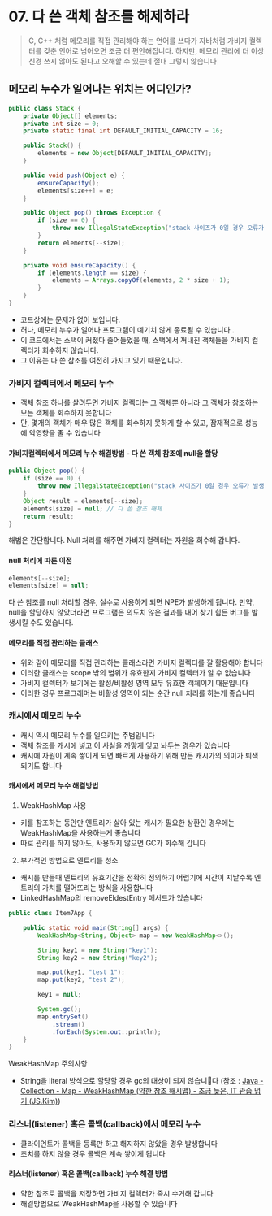 # 07. 다 쓴 객체 참조를 해제하라
> C, C++ 처럼 메모리를 직접 관리해야 하는 언어를 쓰다가 자바처럼 가비지 컬렉터를 갖춘 언어로 넘어오면 조금 더 편안해집니다. 하지만, 메모리 관리에 더 이상 신경 쓰지 않아도 된다고 오해할 수 있는데 절대 그렇지 않습니다

## 메모리 누수가 일어나는 위치는 어디인가?
```java
public class Stack {
    private Object[] elements;
    private int size = 0;
    private static final int DEFAULT_INITIAL_CAPACITY = 16;

    public Stack() {
        elements = new Object[DEFAULT_INITIAL_CAPACITY];
    }

    public void push(Object e) {
        ensureCapacity();
        elements[size++] = e;
    }

    public Object pop() throws Exception {
        if (size == 0) {
            throw new IllegalStateException("stack 사이즈가 0일 경우 오류가 발생합니다");
        }
        return elements[--size];
    }

    private void ensureCapacity() {
        if (elements.length == size) {
            elements = Arrays.copyOf(elements, 2 * size + 1);
        }
    }
}
```

* 코드상에는 문제가 없어 보입니다.
* 허나,  메모리 누수가 일어나 프로그램이 예기치 않게 종료될 수 있습니다 .
* 이 코드에서는 스택이 커졌다 줄어들었을 때, 스택에서 꺼내진 객체들을 가비지 컬렉터가 회수하지 않습니다.
* 그 이유는 다 쓴 참조를 여전히 가지고 있기 때문입니다.

### 가비지 컬렉터에서 메모리 누수
* 객체 참조 하나를 살려두면 가비지 컬렉터는 그 객체뿐 아니라 그 객체가 참조하는 모든 객체를 회수하지 못합니다
* 단, 몇개의 객체가 매우 많은 객체를 회수하지 못하게 할 수 있고, 잠재적으로 성능에 악영향을 줄 수 있습니다

#### 가비지컬렉터에서 메모리 누수 해결방법 - 다 쓴 객체 참조에 null을 할당
```java
public Object pop() {
    if (size == 0) {
        throw new IllegalStateException("stack 사이즈가 0일 경우 오류가 발생합니다");
    }
    Object result = elements[--size];
    elements[size] = null; // 다 쓴 참조 해제
    return result;
}
```

해법은 간단합니다. Null 처리를 해주면 가비지 컬렉터는 자원을 회수해 갑니다.

#### null 처리에 따른 이점
```java
elements[--size];
elements[size] = null; 
```
다 쓴 참조를 null 처리할 경우, 실수로 사용하게 되면 NPE가 발생하게 됩니다.
만약,  null을 할당하지 않았더라면 프로그램은 의도치 않은 결과를 내어 찾기 힘든 버그를 발생시킬 수도 있습니다.

#### 메모리를 직접 관리하는 클래스
* 위와 같이 메모리를 직접 관리하는 클래스라면 가비지 컬렉터를 잘 활용해야 합니다
* 이러한 클래스는 scope 밖의 범위가 유효한지 가비지 컬렉터가  알 수 없습니다
* 가비지 컬렉터가 보기에는 활성/비활성 영역 모두 유효한 객체이기 때문입니다
* 이러한 경우 프로그래머는 비활성 영역이 되는 순간 null 처리를 하는게 좋습니다

### 캐시에서 메모리 누수
* 캐시 역시 메모리 누수를 일으키는 주범입니다
* 객체 참조를 캐시에 넣고 이 사실을 까맣게 잊고 놔두는 경우가 있습니다
* 캐시에 자원이 계속 쌓이게 되면 빠르게 사용하기 위해 만든 캐시가의 의미가 퇴색되기도 합니다

#### 캐시에서 메모리 누수 해결방법
1. WeakHashMap 사용
* 키를 참조하는 동안만 엔트리가 살아 있는 캐시가 필요한 상환인 경우에는 WeakHashMap을 사용하는게 좋습니다
* 따로 관리를 하지 않아도, 사용하지 않으면 GC가 회수해 갑니다
2. 부가적인 방법으로 엔트리를 청소
* 캐시를 만들때 엔트리의 유효기간을 정확히 정의하기 어렵기에 시간이 지날수록 엔트리의 가치를 떨어뜨리는 방식을 사용합니다
* LinkedHashMap의 removeEldestEntry 메서드가 있습니다

```java
public class Item7App {

    public static void main(String[] args) {
        WeakHashMap<String, Object> map = new WeakHashMap<>();

        String key1 = new String("key1");
        String key2 = new String("key2");

        map.put(key1, "test 1");
        map.put(key2, "test 2");

        key1 = null;

        System.gc();
        map.entrySet()
            .stream()
            .forEach(System.out::println);
    }
}
```

WeakHashMap 주의사항
* String을 literal 방식으로 할당할 경우 gc의 대상이 되지 않습니다
  (참조 : [Java - Collection - Map - WeakHashMap (약한 참조 해시맵) - 조금 늦은, IT 관습 넘기 (JS.Kim)](http://blog.breakingthat.com/2018/08/26/java-collection-map-weakhashmap/))


### 리스너(listener) 혹은 콜백(callback)에서 메모리 누수
* 클라이언트가 콜백을 등록만 하고 해지하지 않았을 경우 발생합니다
* 조치를 하지 않을 경우 콜백은 계속 쌓이게 됩니다

#### 리스너(listener) 혹은 콜백(callback) 누수 해결 방법
* 약한 참조로 콜백을 저장하면 가비지 컬렉터가 즉시 수거해 갑니다
* 해결방법으로 WeakHashMap을 사용할 수 있습니다
